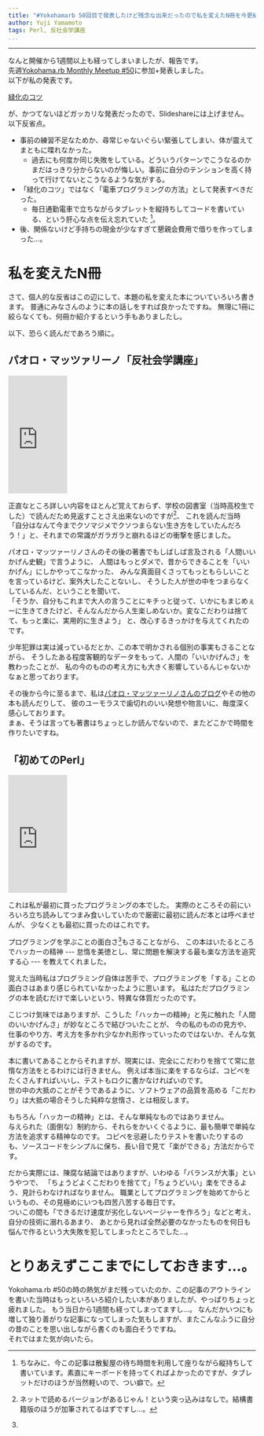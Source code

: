 ```yaml
---
title: "#Yokohamarb 50回目で発表したけど残念な出来だったので私を変えたN冊を今更紹介する。"
author: Yuji Yamamoto
tags: Perl, 反社会学講座
...
```

---

なんと開催から1週間以上も経ってしまいましたが、報告です。 \
先週[Yokohama.rb Monthly Meetup #50](http://yokohamarb.doorkeeper.jp/events/14212)に参加+発表しました。 \
以下が私の発表です。

[緑化のコツ](/slides/2014-11-08-tips-for-green-streak.html)

が、かつてないほどガッカリな発表だったので、Slideshareには上げません。 \
以下反省点。

- 事前の練習不足なためか、尋常じゃないぐらい緊張してしまい、体が震えてまともに喋れなかった。
    - 過去にも何度か同じ失敗をしている。どういうパターンでこうなるのかまだはっきり分からないのが悔しい。事前に自分のテンションを高く持って行けてないとこうなるような気がする。
- 「緑化のコツ」ではなく「電車プログラミングの方法」として発表すべきだった。
    - 毎日通勤電車で立ちながらタブレットを縦持ちしてコードを書いている、という肝心な点を伝え忘れていた [^tokoya]。
- 後、関係ないけど手持ちの現金が少なすぎて懇親会費用で借りを作ってしまった...。

[^tokoya]: ちなみに、今この記事は散髪屋の待ち時間を利用して座りながら縦持ちして書いています。素直にキーボードを持ってくればよかったのですが、タブレットだけのほうが当然軽いので、つい癖で。

# 私を変えたN冊

さて、個人的な反省はこの辺にして、本題の私を変えた本についていろいろ書きます。
普通にみなさんのように本の話しをすれば良かったですね。
無理に1冊に絞らなくても、何冊か紹介するという手もありましたし。

以下、恐らく読んだであろう順に。

## パオロ・マッツァリーノ「反社会学講座」

<iframe src="https://rcm-fe.amazon-adsystem.com/e/cm?lt1=_blank&amp;bc1=000000&amp;IS2=1&amp;bg1=FFFFFF&amp;fc1=000000&amp;lc1=0000FF&amp;t=poe02-22&amp;o=9&amp;p=8&amp;l=as4&amp;m=amazon&amp;f=ifr&amp;ref=ss_til&amp;asins=4480423567" style="width:120px;height:240px;" scrolling="no" marginwidth="0" marginheight="0" frameborder="0"></iframe>

正直なところ詳しい内容をほとんど覚えておらず、学校の図書室（当時高校生でした）で読んだため見返すことさえ出来ないのですが[^web]、
これを読んだ当時 \
「自分はなんて今までクソマジメでクソつまらない生き方をしていたんだろう！」と、それまでの常識がガラガラと崩れるほどの衝撃を感じました。

[^web]: ネットで読めるバージョンがあるじゃん！という突っ込みはなしで。結構書籍版のほうが加筆されてるはずですし...。

パオロ・マッツァーリノさんのその後の著書でもしばしば言及される「人間いいかげん史観」で言うように、
人間はもっとダメで、昔からできることを「いいかげん」にしかやってこなかった、
みんな真面目くさってもっともらしいことを言っているけど、案外大したことないし、
そうした人が世の中をつまらなくしているんだ、ということを聞いて、 \
「そうか、自分もこれまで大人の言うことにキチっと従って、いかにもまじめぇーに生きてきたけど、そんなんだから人生楽しめないか。変なこだわりは捨てて、もっと楽に、実用的に生きよう」
と、改心するきっかけを与えてくれたのです。

少年犯罪は実は減っているだとか、この本で明かされる個別の事実もさることながら、
そうしたある程度客観的なデータをもって、人間の「いいかげんさ」を教わったことが、
私の今のものの考え方にも大きく影響しているんじゃないかなぁと思っております。

その後から今に至るまで、私は[パオロ・マッツァーリノさんのブログ](http://pmazzarino.blog.fc2.com/)やその他の本も読んだりして、
彼のユーモラスで歯切れのいい発想や物言いに、毎度深く感心しております。 \
まぁ、そうは言っても著書はちょっとしか読んでないので、またどこかで時間を作りたいですね。

## 「初めてのPerl」

<iframe src="https://rcm-fe.amazon-adsystem.com/e/cm?lt1=_blank&amp;bc1=000000&amp;IS2=1&amp;bg1=FFFFFF&amp;fc1=000000&amp;lc1=0000FF&amp;t=poe02-22&amp;o=9&amp;p=8&amp;l=as4&amp;m=amazon&amp;f=ifr&amp;ref=ss_til&amp;asins=4873115671" style="width:120px;height:240px;" scrolling="no" marginwidth="0" marginheight="0" frameborder="0"></iframe>


これは私が最初に買ったプログラミングの本でした。
実際のところその前にいろいろ立ち読みしてつまみ食いしていたので厳密に最初に読んだ本とは呼べませんが、
少なくとも最初に買ったのはこれです。

プログラミングを学ぶことの面白さ[^writing-code]もさることながら、
この本はいたるところでハッカーの精神 --- 怠惰を美徳とし、常に問題を解決する最も楽な方法を追究する心 --- を教えてくれました。

[^writing-code]:
覚えた当時私はプログラミング自体は苦手で、プログラミングを「する」ことの面白さはあまり感じられていなかったように思います。
私はただプログラミングの本を読むだけで楽しいという、特異な体質だったのです。

こじつけ気味ではありますが、こうした「ハッカーの精神」と先に触れた「人間のいいかげんさ」が妙なところで結びついたことが、
今の私のものの見方や、仕事のやり方、考え方を多かれ少なかれ形作っていったのではないか、そんな気がするのです。

本に書いてあることからそれますが、現実には、完全にこだわりを捨てて常に怠惰な方法をとるわけには行きません。
例えば本当に楽をするならば、コピペをたくさんすればいいし、テストもロクに書かなければいのです。 \
世の中の大抵のことがそうであるように、ソフトウェアの品質を高める「こだわり」は大抵の場合そうした純粋な怠惰さ、とは相反します。

もちろん「ハッカーの精神」とは、そんな単純なものではありません。 \
与えられた（面倒な）制約から、それらをかいくぐるように、最も簡単で単純な方法を追求する精神なのです。
コピペを忌避したりテストを書いたりするのも、ソースコードをシンプルに保ち、長い目で見て「楽ができる」方法だからです。

だから実際には、陳腐な結論ではありますが、いわゆる「バランスが大事」というやつで、
「ちょうどよくこだわりを捨てて」「ちょうどいい」楽をできるよう、見計らわなければなりません。
職業としてプログラミングを始めてからというもの、その見極めにいつも四苦八苦する毎日です。 \
ついこの間も「できるだけ速度が劣化しないページャーを作ろう」などと考え、自分の技術に溺れるあまり、
あとから見れば全然必要のなかったものを何日も悩んで作るという大失敗を犯してしまったところでした...。

# とりあえずここまでにしておきます...。

Yokohama.rb #50の時の熱気がまだ残っていたのか、この記事のアウトラインを書いた当時はもっといろいろ紹介したい本がありましたが、やっぱりちょっと疲れました。
もう当日から1週間も経ってしまってますし...。
なんだかいつにも増して独り善がりな記事になってしまった気もしますが、またこんなふうに自分の昔のことを思い出しながら書くのも面白そうですね。 \
それではまた気が向いたら。
